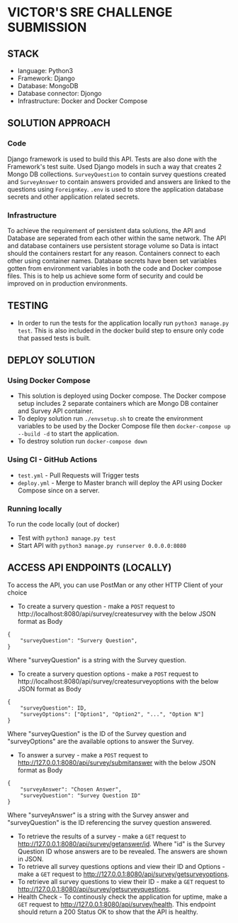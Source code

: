 # VICTOR'S SRE CHALLENGE SUBMISSION

## STACK
* language: Python3
* Framework: Django
* Database: MongoDB
* Database connector: Djongo
* Infrastructure: Docker and Docker Compose

## SOLUTION APPROACH
### Code
Django framework is used to build this API. Tests are also done with the Framework's test suite. Used Django models in such a way that creates 2 Mongo DB collections. ```SurveyQuestion``` to contain survey questions created and ```SurveyAnswer``` to contain answers provided and answers are linked to the questions using ```ForeignKey```. ```.env``` is used to store the application database secrets and other application related secrets. 

### Infrastructure
To achieve the requirement of persistent data solutions, the API and Database are seperated from each other within the same network. The API and database containers use persistent storage volume so Data is intact should the containers restart for any reason. Containers connect to each other using container names.
Database secrets have been set variables gotten from environment variables in both the code and Docker compose files. This is to help us achieve some form of security and could be improved on in production environments. 

## TESTING
* In order to run the tests for the application locally run ```python3 manage.py test```. This is also included in the docker build step to ensure only code that passed tests is built.

## DEPLOY SOLUTION

### Using Docker Compose
* This solution is deployed using Docker compose. The Docker compose setup includes 2 separate containers which are Mongo DB container and Survey API container.
* To deploy solution run  ```./envsetup.sh``` to create the environment variables to be used by the Docker Compose file then ```docker-compose up --build -d``` to start the application.
* To destroy solution run  ```docker-compose down```

### Using CI - GitHub Actions
* ```test.yml``` - Pull Requests will Trigger tests
* ```deploy.yml``` - Merge to Master branch will deploy the API using Docker Compose since on a server. 

### Running locally
To run the code locally (out of docker)
* Test with ```python3 manage.py test```
* Start API with ```python3 manage.py runserver 0.0.0.0:8080```

## ACCESS API ENDPOINTS (LOCALLY)
To access the API, you can use PostMan or any other HTTP Client of your choice

* To create a survery question - make a ```POST``` request to http://localhost:8080/api/survey/createsurvey with the below JSON format as Body

```
{
    "surveyQuestion": "Survery Question",
}
```
Where  "surveyQuestion" is a string with the Survey question.
* To create a survery question options - make a ```POST``` request to http://localhost:8080/api/survey/createsurveyoptions with the below JSON format as Body

```
{
    "surveyQuestion": ID,
    "surveyOptions": ["Option1", "Option2", "...", "Option N"]
}
```
Where  "surveyQuestion" is the ID of the Survey question and "surveyOptions" are the available options to answer the Survey.
* To answer a survey - make a ```POST``` request to http://127.0.0.1:8080/api/survey/submitanswer with the below JSON format as Body
```
{
    "surveyAnswer": "Chosen Answer",
    "surveyQuestion": "Survey Question ID"
}
```
Where  "surveyAnswer" is a string with the Survey answer and "surveyQuestion" is the ID referencing the survey question answered. 
* To retrieve the results of a survey - make a ```GET``` request to http://127.0.0.1:8080/api/survey/getanswer/id. Where "id" is the Survey Question ID whose answers are to be revealed. The answers are shown in JSON. 
* To retrieve all survey questions options and view their ID and Options -  make a ```GET``` request to http://127.0.0.1:8080/api/survey/getsurveyoptions.
* To retrieve all survey questions to view their ID -  make a ```GET``` request to http://127.0.0.1:8080/api/survey/getsurveyquestions.
* Health Check - To continously check the application for uptime, make a ```GET``` request to http://127.0.0.1:8080/api/survey/health. This endpoint should return a 200 Status OK to show that the API is healthy.